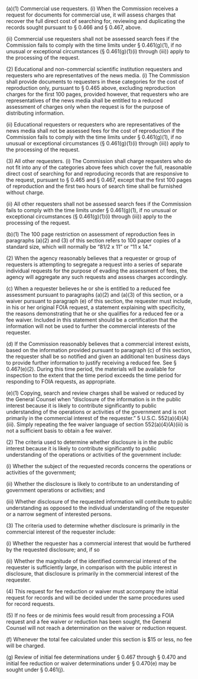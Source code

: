(a)(1) Commercial use requesters. (i) When the Commission receives a request for documents for commercial use, it will assess charges that recover the full direct cost of searching for, reviewing and duplicating the records sought pursuant to § 0.466 and § 0.467, above.

(ii) Commercial use requesters shall not be assessed search fees if the Commission fails to comply with the time limits under § 0.461(g)(1), if no unusual or exceptional circumstances (§ 0.461(g)(1)(i) through (iii)) apply to the processing of the request.

(2) Educational and non-commercial scientific institution requesters and requesters who are representatives of the news media. (i) The Commission shall provide documents to requesters in these categories for the cost of reproduction only, pursuant to § 0.465 above, excluding reproduction charges for the first 100 pages, provided however, that requesters who are representatives of the news media shall be entitled to a reduced assessment of charges only when the request is for the purpose of distributing information.

(ii) Educational requesters or requesters who are representatives of the news media shall not be assessed fees for the cost of reproduction if the Commission fails to comply with the time limits under § 0.461(g)(1), if no unusual or exceptional circumstances (§ 0.461(g)(1)(i) through (iii)) apply to the processing of the request.

(3) All other requesters. (i) The Commission shall charge requesters who do not fit into any of the categories above fees which cover the full, reasonable direct cost of searching for and reproducing records that are responsive to the request, pursuant to § 0.465 and § 0.467, except that the first 100 pages of reproduction and the first two hours of search time shall be furnished without charge.

(ii) All other requesters shall not be assessed search fees if the Commission fails to comply with the time limits under § 0.461(g)(1), if no unusual or exceptional circumstances (§ 0.461(g)(1)(i) through (iii)) apply to the processing of the request.

(b)(1) The 100 page restriction on assessment of reproduction fees in paragraphs (a)(2) and (3) of this section refers to 100 paper copies of a standard size, which will normally be “81/2 x 11” or “11 x 14.”

(2) When the agency reasonably believes that a requester or group of requesters is attempting to segregate a request into a series of separate individual requests for the purpose of evading the assessment of fees, the agency will aggregate any such requests and assess charges accordingly.

(c) When a requester believes he or she is entitled to a reduced fee assessment pursuant to paragraphs (a)(2) and (a)(3) of this section, or a waiver pursuant to paragraph (e) of this section, the requester must include, in his or her original FOIA request, a statement explaining with specificity, the reasons demonstrating that he or she qualifies for a reduced fee or a fee waiver. Included in this statement should be a certification that the information will not be used to further the commercial interests of the requester.
                

(d) If the Commission reasonably believes that a commercial interest exists, based on the information provided pursuant to paragraph (c) of this section, the requester shall be so notified and given an additional ten business days to provide further information to justify receiving a reduced fee. See § 0.467(e)(2). During this time period, the materials will be available for inspection to the extent that the time period exceeds the time period for responding to FOIA requests, as appropriate.

(e)(1) Copying, search and review charges shall be waived or reduced by the General Counsel when “disclosure of the information is in the public interest because it is likely to contribute significantly to public understanding of the operations or activities of the government and is not primarily in the commercial interest of the requester.” 5 U.S.C. 552(a)(4)(A)(iii). Simply repeating the fee waiver language of section 552(a)(4)(A)(iii) is not a sufficient basis to obtain a fee waiver.

(2) The criteria used to determine whether disclosure is in the public interest because it is likely to contribute significantly to public understanding of the operations or activities of the government include:

(i) Whether the subject of the requested records concerns the operations or activities of the government;

(ii) Whether the disclosure is likely to contribute to an understanding of government operations or activities; and

(iii) Whether disclosure of the requested information will contribute to public understanding as opposed to the individual understanding of the requester or a narrow segment of interested persons.

(3) The criteria used to determine whether disclosure is primarily in the commercial interest of the requester include:

(i) Whether the requester has a commercial interest that would be furthered by the requested disclosure; and, if so

(ii) Whether the magnitude of the identified commercial interest of the requester is sufficiently large, in comparison with the public interest in disclosure, that disclosure is primarily in the commercial interest of the requester.
                

(4) This request for fee reduction or waiver must accompany the initial request for records and will be decided under the same procedures used for record requests.

(5) If no fees or de minimis fees would result from processing a FOIA request and a fee waiver or reduction has been sought, the General Counsel will not reach a determination on the waiver or reduction request.

(f) Whenever the total fee calculated under this section is $15 or less, no fee will be charged.

(g) Review of initial fee determinations under § 0.467 through § 0.470 and initial fee reduction or waiver determinations under § 0.470(e) may be sought under § 0.461(j).

